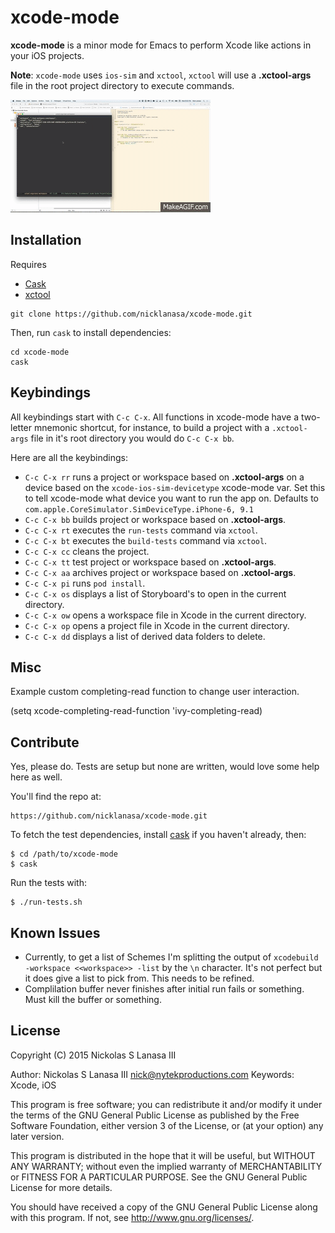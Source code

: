# xcode-mode

**xcode-mode** is a minor mode for Emacs to perform Xcode like actions in your iOS projects.

**Note**: `xcode-mode` uses `ios-sim` and `xctool`, `xctool` will use a **.xctool-args** file in the root project directory to execute commands.

![xcode-mode](xcode-mode.gif)

## Installation

Requires
* [Cask](https://github.com/cask/cask)
* [xctool](https://github.com/facebook/xctool)

```
git clone https://github.com/nicklanasa/xcode-mode.git
```

Then, run `cask` to install dependencies:

```
cd xcode-mode
cask
```

## Keybindings

All keybindings start with `C-c C-x`. All functions in xcode-mode have a two-letter mnemonic shortcut, for instance, to build a project with a `.xctool-args` file in it's root directory you would do `C-c C-x bb`.

Here are all the keybindings:

* `C-c C-x rr` runs a project or workspace based on **.xctool-args** on a device based on the `xcode-ios-sim-devicetype` xcode-mode var. Set this to tell xcode-mode what device you want to run the app on. Defaults to `com.apple.CoreSimulator.SimDeviceType.iPhone-6, 9.1`
* `C-c C-x bb` builds project or workspace based on **.xctool-args**.
* `C-c C-x rt` executes the `run-tests` command via `xctool`.
* `C-c C-x bt` executes the `build-tests` command via `xctool`.
* `C-c C-x cc` cleans the project.
* `C-c C-x tt` test project or workspace based on **.xctool-args**.
* `C-c C-x aa` archives project or workspace based on **.xctool-args**.
* `C-c C-x pi` runs `pod install`.
* `C-c C-x os` displays a list of Storyboard's to open in the current directory.
* `C-c C-x ow` opens a workspace file in Xcode in the current directory.
* `C-c C-x op` opens a project file in Xcode in the current directory.
* `C-c C-x dd` displays a list of derived data folders to delete.

## Misc

Example custom completing-read function to change user interaction.

(setq xcode-completing-read-function 'ivy-completing-read)

## Contribute

Yes, please do. Tests are setup but none are written, would love some help here as well.

You'll find the repo at:

    https://github.com/nicklanasa/xcode-mode.git

To fetch the test dependencies, install
[cask](https://github.com/rejeep/cask.el) if you haven't already,
then:

    $ cd /path/to/xcode-mode
    $ cask

Run the tests with:

    $ ./run-tests.sh

## Known Issues

* Currently, to get a list of Schemes I'm splitting the output of `xcodebuild -workspace <<workspace>> -list` by the `\n` character. It's not perfect but it does give a list to pick from. This needs to be refined.
* Complilation buffer never finishes after initial run fails or something. Must kill the buffer or something.

## License

Copyright (C) 2015 Nickolas S Lanasa III

Author: Nickolas S Lanasa III <nick@nytekproductions.com>
Keywords: Xcode, iOS

This program is free software; you can redistribute it and/or modify
it under the terms of the GNU General Public License as published by
the Free Software Foundation, either version 3 of the License, or
(at your option) any later version.

This program is distributed in the hope that it will be useful,
but WITHOUT ANY WARRANTY; without even the implied warranty of
MERCHANTABILITY or FITNESS FOR A PARTICULAR PURPOSE.  See the
GNU General Public License for more details.

You should have received a copy of the GNU General Public License
along with this program.  If not, see <http://www.gnu.org/licenses/>.

